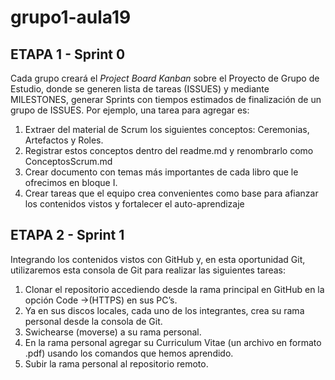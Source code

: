 # grupo1-aula19
## ETAPA 1 - Sprint 0
Cada grupo creará el *Project Board Kanban* sobre el Proyecto de Grupo de Estudio, donde se generen lista de tareas (ISSUES) y mediante MILESTONES, generar Sprints con tiempos estimados de finalización de un grupo de ISSUES. Por ejemplo, una tarea para agregar es:

1. Extraer del material de Scrum los siguientes conceptos: Ceremonias, Artefactos y Roles.
2. Registrar estos conceptos dentro del readme.md y renombrarlo como ConceptosScrum.md
3. Crear documento con temas más importantes de cada libro que le ofrecimos en bloque I.
4. Crear tareas que el equipo crea convenientes como base para afianzar los contenidos vistos y fortalecer el auto-aprendizaje

## ETAPA 2 - Sprint 1   
Integrando los contenidos vistos con GitHub y, en esta oportunidad Git, utilizaremos esta consola de Git para realizar las siguientes tareas:

1. Clonar el repositorio accediendo desde la rama principal en GitHub en la opción Code ->(HTTPS) en sus PC’s.
2. Ya en sus discos locales, cada uno de los integrantes, crea su rama personal desde la consola de Git.
3. Swichearse (moverse) a su rama personal.
4. En la rama personal agregar su Curriculum Vitae (un archivo en formato .pdf) usando los comandos que hemos aprendido.
5. Subir la rama personal al repositorio remoto.

